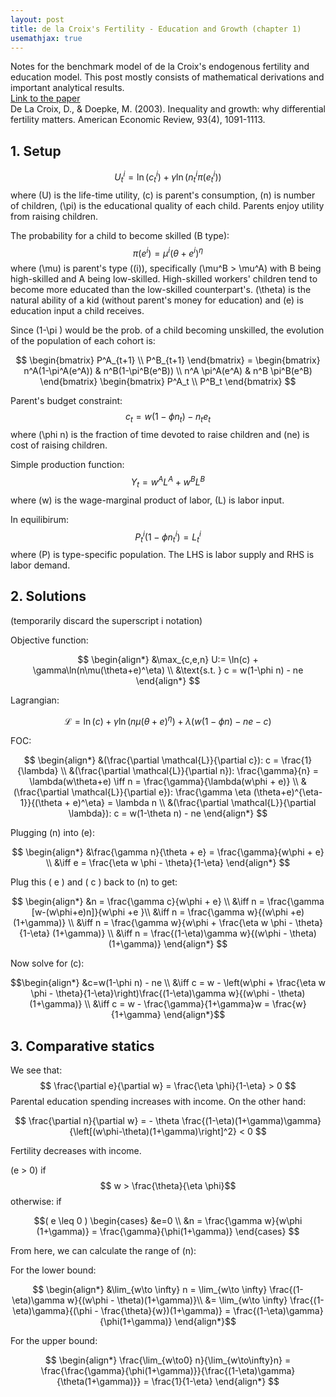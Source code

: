 ```yaml
---
layout: post
title: de la Croix's Fertility - Education and Growth (chapter 1)
usemathjax: true
---
```


Notes for the benchmark model of de la Croix's endogenous fertility and education model. This post mostly consists of mathematical derivations and important analytical results.  
[Link to the paper](https://www.aeaweb.org/articles?id=10.1257/000282803769206214)  
De La Croix, D., & Doepke, M. (2003). Inequality and growth: why differential fertility matters. American Economic Review, 93(4), 1091-1113.

## 1\. Setup

$$ U^i_t = \ln(c^i_t) + \gamma \ln(n^i_t \pi(e^i_t))$$ where \(U\) is the life-time utility, \(c\) is parent's consumption, \(n\) is number of children, \(\pi\) is the educational quality of each child. Parents enjoy utility from raising children.

The probability for a child to become skilled (B type): $$ \pi(e^i) = \mu^i (\theta + e^i)^\eta$$ where \(\mu\) is parent's type \((i)\), specifically \(\mu^B > \mu^A\) with B being high-skilled and A being low-skilled. High-skilled workers' children tend to become more educated than the low-skilled counterpart's. \(\theta\) is the natural ability of a kid (without parent's money for education) and \(e\) is education input a child receives.

Since \(1-\pi \) would be the prob. of a child becoming unskilled, the evolution of the population of each cohort is:

 $$ \begin{bmatrix} P^A_{t+1} \\ P^B_{t+1} \end{bmatrix} = \begin{bmatrix} n^A(1-\pi^A(e^A)) & n^B(1-\pi^B(e^B)) \\ n^A \pi^A(e^A) & n^B \pi^B(e^B) \end{bmatrix} \begin{bmatrix} P^A_t \\ P^B_t \end{bmatrix} $$

Parent's budget constraint: $$ c_t = w(1-\phi n_t) - n_t e_t$$ where \(\phi n\) is the fraction of time devoted to raise children and \(ne\) is cost of raising children.

Simple production function: $$ Y_t = w^A L^A + w^B L^B$$ where \(w\) is the wage-marginal product of labor, \(L\) is labor input.

In equilibirum: $$P^i_t(1-\phi n_t^i) = L^i_t$$ where \(P\) is type-specific population. The LHS is labor supply and RHS is labor demand.

## 2\. Solutions

(temporarily discard the superscript i notation)

Objective function:

$$ \begin{align*} &\max_{c,e,n} U:= \ln(c) + \gamma\ln(n\mu(\theta+e)^\eta) \\ &\text{s.t. } c = w(1-\phi n) - ne \end{align*} $$

 Lagrangian:

$$\mathcal{L} = \ln(c) + \gamma \ln(n\mu(\theta+e)^\eta) + \lambda (w(1-\phi n) - ne - c)$$

FOC:

 $$ \begin{align*} &(\frac{\partial \mathcal{L}}{\partial c}): c = \frac{1}{\lambda} \\ &(\frac{\partial \mathcal{L}}{\partial n}): \frac{\gamma}{n} = \lambda(w\theta+e) \iff n = \frac{\gamma}{\lambda(w\phi + e)} \\ &(\frac{\partial \mathcal{L}}{\partial e}): \frac{\gamma \eta (\theta+e)^{\eta-1}}{(\theta + e)^\eta} = \lambda n \\ &(\frac{\partial \mathcal{L}}{\partial \lambda}): c = w(1-\theta n) - ne \end{align*} $$

Plugging \(n\) into \(e\):

 $$ \begin{align*} &\frac{\gamma n}{\theta + e} = \frac{\gamma}{w\phi + e} \\ &\iff e = \frac{\eta w \phi - \theta}{1-\eta} \end{align*} $$

Plug this \( e \) and \( c \) back to \(n\) to get:

 $$ \begin{align*} &n = \frac{\gamma c}{w\phi + e} \\ &\iff n = \frac{\gamma [w-(w\phi+e)n]}{w\phi +e }\\ &\iff n = \frac{\gamma w}{(w\phi +e)(1+\gamma)} \\ &\iff n = \frac{\gamma w}{w\phi + \frac{\eta w \phi - \theta}{1-\eta} (1+\gamma)} \\ &\iff n = \frac{(1-\eta)\gamma w}{(w\phi - \theta)(1+\gamma)} \end{align*} $$

Now solve for \(c\):

$$\begin{align*} &c=w(1-\phi n) - ne \\ &\iff c = w - \left(w\phi + \frac{\eta w \phi - \theta}{1-\eta}\right)\frac{(1-\eta)\gamma w}{(w\phi - \theta)(1+\gamma)} \\ &\iff c = w - \frac{\gamma}{1+\gamma}w = \frac{w}{1+\gamma} \end{align*}$$

## 3\. Comparative statics

We see that: $$ \frac{\partial e}{\partial w} = \frac{\eta \phi}{1-\eta} > 0 $$ Parental education spending increases with income. On the other hand:

$$ \frac{\partial n}{\partial w} = - \theta \frac{(1-\eta)(1+\gamma)\gamma}{\left[(w\phi-\theta)(1+\gamma)\right]^2} < 0 $$

Fertility decreases with income.

\(e > 0\) if $$ w > \frac{\theta}{\eta \phi}$$ otherwise: if

$$( e \leq 0 ) \begin{cases} &e=0 \\ &n = \frac{\gamma w}{w\phi (1+\gamma)} = \frac{\gamma}{\phi(1+\gamma)} \end{cases} $$

From here, we can calculate the range of \(n\):

For the lower bound:

$$ \begin{align*} &\lim_{w\to \infty} n = \lim_{w\to \infty} \frac{(1-\eta)\gamma w}{(w\phi - \theta)(1+\gamma)}\\ &= \lim_{w\to \infty} \frac{(1-\eta)\gamma}{(\phi - \frac{\theta}{w})(1+\gamma)} = \frac{(1-\eta)\gamma}{\phi(1+\gamma)} \end{align*}$$

For the upper bound:

$$ \begin{align*} \frac{\lim_{w\to0} n}{\lim_{w\to\infty}n} = \frac{\frac{\gamma}{\phi(1+\gamma)}}{\frac{(1-\eta)\gamma}{\theta(1+\gamma)}} = \frac{1}{1-\eta} \end{align*} $$
